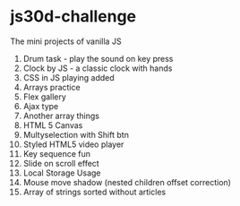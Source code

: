# js30d-challenge

The mini projects of vanilla JS

1. Drum task - play the sound on key press
2. Clock by JS - a classic clock with hands
3. CSS in JS playing added
4. Arrays practice
5. Flex gallery
6. Ajax type
7. Another array things
8. HTML 5 Canvas
9. Multyselection with Shift btn
10. Styled HTML5 video player
11. Key sequence fun
12. Slide on scroll effect
13. Local Storage Usage
14. Mouse move shadow (nested children offset correction)
15. Array of strings sorted without articles
